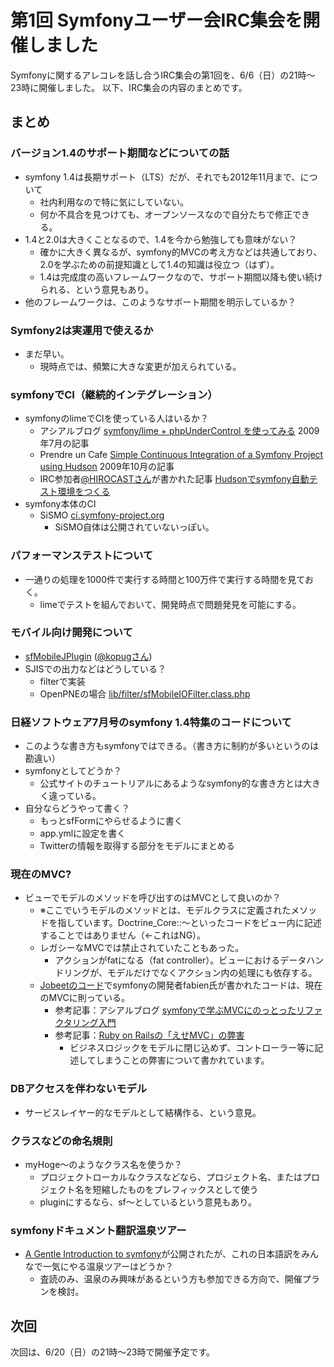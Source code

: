 第1回 Symfonyユーザー会IRC集会を開催しました
============================================

Symfonyに関するアレコレを話し合うIRC集会の第1回を、6/6（日）の21時～23時に開催しました。
以下、IRC集会の内容のまとめです。

まとめ
------


### バージョン1.4のサポート期間などについての話
- symfony 1.4は長期サポート（LTS）だが、それでも2012年11月まで、について
  - 社内利用なので特に気にしていない。
  - 何か不具合を見つけても、オープンソースなので自分たちで修正できる。
- 1.4と2.0は大きくことなるので、1.4を今から勉強しても意味がない？
  - 確かに大きく異なるが、symfony的MVCの考え方などは共通しており、2.0を学ぶための前提知識として1.4の知識は役立つ（はず）。
  - 1.4は完成度の高いフレームワークなので、サポート期間以降も使い続けられる、という意見もあり。
- 他のフレームワークは、このようなサポート期間を明示しているか？


### Symfony2は実運用で使えるか
- まだ早い。
  - 現時点では、頻繁に大きな変更が加えられている。


### symfonyでCI（継続的インテグレーション）
- symfonyのlimeでCIを使っている人はいるか？
  - アシアルブログ [symfony/lime + phpUnderControl を使ってみる](http://blog.asial.co.jp/587) 2009年7月の記事
  - Prendre un Cafe [Simple Continuous Integration of a Symfony Project using Hudson](http://prendreuncafe.com/blog/post/2009/10/06/Simple-Continuous-Integration-of-a-Symfony-Project-using-Hudson) 2009年10月の記事
  - IRC参加者[@HIROCASTさん](http://twitter.com/HIROCAST)が書かれた記事 [Hudsonでsymfony自動テスト環境をつくる](http://hiroki.jp/2010/06/08/814/)
- symfony本体のCI
  - SiSMO [ci.symfony-project.org](http://ci.symfony-project.org/)
    - SiSMO自体は公開されていないっぽい。


### パフォーマンステストについて
- 一通りの処理を1000件で実行する時間と100万件で実行する時間を見ておく。
  - limeでテストを組んでおいて、開発時点で問題発見を可能にする。


### モバイル向け開発について
- [sfMobileJPlugin](http://www.symfony-project.org/plugins/sfMobileJPlugin) ([@kopugさん](http://twitter.com/kopug))
- SJISでの出力などはどうしている？
  - filterで実装
  - OpenPNEの場合 [lib/filter/sfMobileIOFilter.class.php](http://github.com/openpne/OpenPNE3/blob/master/lib/filter/sfMobileIOFilter.class.php)


### 日経ソフトウェア7月号のsymfony 1.4特集のコードについて
- このような書き方もsymfonyではできる。（書き方に制約が多いというのは勘違い）
- symfonyとしてどうか？
  - 公式サイトのチュートリアルにあるようなsymfony的な書き方とは大きく違っている。
- 自分ならどうやって書く？
  - もっとsfFormにやらせるように書く
  - app.ymlに設定を書く
  - Twitterの情報を取得する部分をモデルにまとめる


### 現在のMVC?
- ビューでモデルのメソッドを呼び出すのはMVCとして良いのか？
  - ※ここでいうモデルのメソッドとは、モデルクラスに定義されたメソッドを指しています。Doctrine_Core::～といったコードをビュー内に記述することではありません（←これはNG）。
  - レガシーなMVCでは禁止されていたこともあった。
    - アクションがfatになる（fat controller）。ビューにおけるデータハンドリングが、モデルだけでなくアクション内の処理にも依存する。
  - [Jobeetのコード](http://www.symfony-project.org/jobeet/1_4/Doctrine/ja/04#chapter_04_sub_a4929e97f71a23e68be7705fe809b80d1c087b76)でsymfonyの開発者fabien氏が書かれたコードは、現在のMVCに則っている。
    - 参考記事：アシアルブログ [symfonyで学ぶMVCにのっとったリファクタリング入門](http://blog.asial.co.jp/456)
    - 参考記事：[Ruby on Railsの「えせMVC」の弊害](http://satoshi.blogs.com/life/2009/10/rails_mvc.html)
      - ビジネスロジックをモデルに閉じ込めず、コントローラー等に記述してしまうことの弊害について書かれています。


### DBアクセスを伴わないモデル
- サービスレイヤー的なモデルとして結構作る、という意見。


### クラスなどの命名規則
- myHoge～のようなクラス名を使うか？
  - プロジェクトローカルなクラスなどなら、プロジェクト名、またはプロジェクト名を短縮したものをプレフィックスとして使う
  - pluginにするなら、sf～としているという意見もあり。


### symfonyドキュメント翻訳温泉ツアー
- [A Gentle Introduction to symfony](http://www.symfony-project.org/gentle-introduction/1_4/en/)が公開されたが、これの日本語訳をみんなで一気にやる温泉ツアーはどうか？
  - 査読のみ、温泉のみ興味があるという方も参加できる方向で、開催プランを検討。



次回
----

次回は、6/20（日）の21時～23時で開催予定です。

